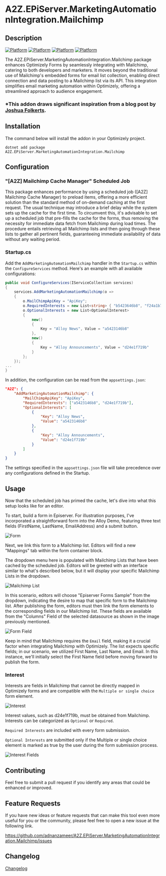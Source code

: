 # A2Z.EPiServer.MarketingAutomationIntegration.Mailchimp

## Description
[![Platform](https://img.shields.io/badge/Platform-.NET%205-blue.svg?style=flat)](https://docs.microsoft.com/en-us/dotnet/)
[![Platform](https://img.shields.io/badge/Platform-.NET%206-blue.svg?style=flat)](https://docs.microsoft.com/en-us/dotnet/)
[![Platform](https://img.shields.io/badge/Optimizely-%2012-blue.svg?style=flat)](http://world.episerver.com/cms/)
[![Platform](https://img.shields.io/badge/EPiServer-%2012-orange.svg?style=flat)](http://world.episerver.com/cms/)


The A2Z.EPiServer.MarketingAutomationIntegration.Mailchimp package enhances Optimizely Forms by seamlessly integrating with Mailchimp, catering to both developers and marketers. It moves beyond the traditional use of Mailchimp's embedded forms for email list collection, enabling direct connection and data posting to a Mailchimp list via its API. This integration simplifies email marketing automation within Optimizely, offering a streamlined approach to audience engagement.

### *This addon draws significant inspiration from a blog post by [Joshua Folkerts](https://world.optimizely.com/blogs/Joshua-Folkerts/Dates/2019/2/episerver-form-mailchimp-integration/).

## Installation

The command below will install the addon in your Optimizely project.

```
dotnet add package A2Z.EPiServer.MarketingAutomationIntegration.Mailchimp
```

## Configuration

### "[A2Z] Mailchimp Cache Manager"  Scheduled Job

This package enhances performance by using a scheduled job ([A2Z] Mailchimp Cache Manager) to preload items, offering a more efficient solution than the standard method of on-demand caching at the first request. The usual technique may introduce a brief delay while the system sets up the cache for the first time. To circumvent this, it's advisable to set up a scheduled job that pre-fills the cache for the forms, thus removing the necessity for immediate data fetch from Mailchimp during load times. The procedure entails retrieving all Mailchimp lists and then going through these lists to gather all pertinent fields, guaranteeing immediate availability of data without any waiting period.

### Startup.cs

Add the `AddMarketingAutomationMailchimp` handler in the `Startup.cs` within the `ConfigureServices` method. Here's an example with all available configurations:

```C#
public void ConfigureServices(IServiceCollection services)
{   
    services.AddMarketingAutomationMailchimp(o =>
    {
        o.MailChimpApiKey = "ApiKey";
        o.RequiredInterests = new List<string> { "b5423646b8", "f24a1b729b" };
        o.OptionalInterests = new List<OptionalInterest>
        {
            new()
            {
                Key = "Alloy News", Value = "a5423146b8"
            },
            new()
            {
                Key = "Alloy Announcements", Value = "d24e1f719b"
            }
        };
    });
...
}
```

In addition, the configuration can be read from the `appsettings.json`:

```Json
"A2Z": {
    "AddMarketingAutomationMailchimp": {
        "MailChimpApiKey": "ApiKey",
        "RequiredInterests": ["a5423146b8", "d24e1f719b"],
        "OptionalInterests": [
            {
                "Key": "Alloy News",
                "Value": "a5423146b8"
            },
            {
                "Key": "Alloy Announcements",
                "Value": "d24e1f719b"
            }
        ]
    }
}
```

The settings specified in the `appsettings.json` file will take precedence over any configurations defined in the Startup.

## Usage

Now that the scheduled job has primed the cache, let's dive into what this setup looks like for an editor.

To start, build a form in Episerver. For illustration purposes, I've incorporated a straightforward form into the Alloy Demo, featuring three text fields (FirstName, LastName, EmailAddress) and a submit button.

![Form](img/form.jpg)

Next, we link this form to a Mailchimp list. Editors will find a new "Mappings" tab within the form container block.

The dropdown menu here is populated with Mailchimp Lists that have been cached by the scheduled job. Editors will be greeted with an interface similar to what's described below, but it will display your specific Mailchimp Lists in the dropdown.

![Mailchimp List](img/mailchimp-list.jpg)

In this scenario, editors will choose "Episerver Forms Sample" from the dropdown, indicating the desire to map that specific form to the Mailchimp list. After publishing the form, editors must then link the form elements to the corresponding fields in our Mailchimp list. These fields are available from the "Columns" Field of the selected datasource as shown in the image previously mentioned.

![Form Field](img/form-field.jpg)

Keep in mind that Mailchimp requires the `Email` field, making it a crucial factor when integrating Mailchimp with Optimizely. The list expects specific fields; in our scenario, we utilized First Name, Last Name, and Email. In this instance, we'll initially select the First Name field before moving forward to publish the form.

### Interest

Interests are fields in Mailchimp that cannot be directly mapped in Optimizely forms and are compatible with the `Multiple or single choice` form element.

![Interest](img/interest.png)

Interest values, such as d24e1f719b, must be obtained from Mailchimp. Interests can be categorized as `Optional` or `Required`.

`Required Interests` are included with every form submission.

`Optional Interests` are submitted only if the Multiple or single choice element is marked as true by the user during the form submission process.

![Interest Fields](img/interest-fields.png)


## Contributing

Feel free to submit a pull request if you identify any areas that could be enhanced or improved.

## Feature Requests

If you have new ideas or feature requests that can make this tool even more useful for you or the community, please feel free to open a new issue at the following link.

https://github.com/adnanzameer/A2Z.EPiServer.MarketingAutomationIntegration.Mailchimp/issues

## Changelog

[Changelog](CHANGELOG.md)
